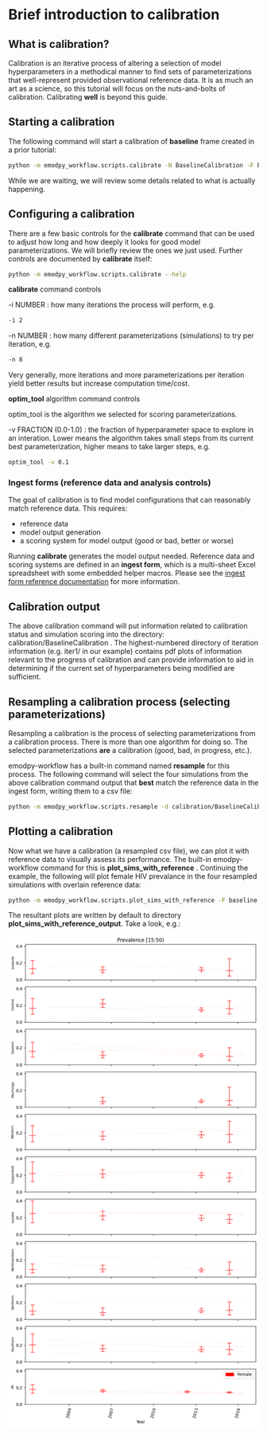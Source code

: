 # Brief introduction to calibration

## **What is calibration?**

Calibration is an iterative process of altering a selection of model hyperparameters in a methodical manner to find sets
of parameterizations that well-represent provided observational reference data. It is as much an art as a science, so 
this tutorial will focus on the nuts-and-bolts of calibration. Calibrating **well** is beyond this guide.

## **Starting a calibration**

The following command will start a calibration of **baseline** frame created in a prior tutorial:

```bash
python -m emodpy_workflow.scripts.calibrate -N BaselineCalibration -F baseline -i 2 -n 8 -o calibration/ -p ContainerPlatform optim_tool -v 0.1
```

While we are waiting, we will review some details related to what is actually happening.

## **Configuring a calibration**

There are a few basic controls for the **calibrate** command that can be used to adjust how long and how deeply it
looks for good model parameterizations. We will briefly review the ones we just used. Further controls are documented
by **calibrate** itself:

```bash
python -m emodpy_workflow.scripts.calibrate --help
```

**calibrate** command controls

-i NUMBER : how many iterations the process will perform, e.g.

```bash
-i 2
```

-n NUMBER : how many different parameterizations (simulations) to try per iteration, e.g.

```bash
-n 8
```

Very generally, more iterations and more parameterizations per iteration yield better results but increase computation
time/cost.

**optim_tool** algorithm command controls

optim_tool is the algorithm we selected for scoring parameterizations.

-v FRACTION (0.0-1.0) : the fraction of hyperparameter space to explore in an interation. Lower means the algorithm
takes small steps from its current best parameterization, higher means to take larger steps, e.g.

```bash
optim_tool -v 0.1
```


### **Ingest forms (reference data and analysis controls)**

The goal of calibration is to find model configurations that can reasonably match reference data. This requires:

- reference data
- model output generation
- a scoring system for model output (good or bad, better or worse)

Running **calibrate** generates the model output needed. Reference data and scoring systems are defined in an 
**ingest form**, which is a multi-sheet Excel spreadsheet with some embedded helper macros. Please see the [ingest form 
reference documentation](#ingest-form-reference) for more information.

## **Calibration output**

The above calibration command will put information related to calibration status and simulation scoring into the
directory: calibration/BaselineCalibration . The highest-numbered directory of iteration information (e.g. iter1/ in
our example) contains pdf plots of information relevant to the progress of calibration and can provide information
to aid in determining if the current set of hyperparameters being modified are sufficient.

## **Resampling a calibration process (selecting parameterizations)**

Resampling a calibration is the process of selecting parameterizations from a calibration process. There is more than
one algorithm for doing so. The selected parameterizations **are** a calibration (good, bad, in progress, etc.).

emodpy-workflow has a built-in command named **resample** for this process. The following command will select the four
simulations from the above calibration command output that **best** match the reference data in the ingest form, writing
them to a csv file:

```bash
python -m emodpy_workflow.scripts.resample -d calibration/BaselineCalibration -m best -n 4 -o samples.csv
```

## **Plotting a calibration**

Now what we have a calibration (a resampled csv file), we can plot it with reference data to visually assess its 
performance. The built-in emodpy-workflow command for this is **plot_sims_with_reference** . Continuing the example, 
the following will plot female HIV prevalance in the four resampled simulations with overlain reference
data:

```bash
python -m emodpy_workflow.scripts.plot_sims_with_reference -F baseline -s samples.csv -c Prevalence -g Female -p ContainerPlatform
```

The resultant plots are written by default to directory **plot_sims_with_reference_output**. Take a look, e.g.:

![image](../images/Prevalence_15-50.png)

